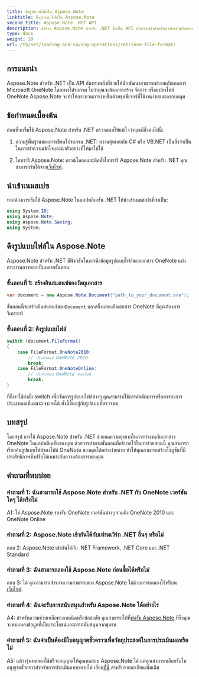```yaml
---
title: ดึงรูปแบบไฟล์ใน Aspose.Note
linktitle: ดึงรูปแบบไฟล์ใน Aspose.Note
second_title: Aspose.Note .NET API
description: สำรวจ Aspose.Note สำหรับ .NET ซึ่งเป็น API อันทรงพลังสำหรับการทำงานกับเอกสาร Microsoft OneNote โดยทางโปรแกรม
type: docs
weight: 19
url: /th/net/loading-and-saving-operations/retrieve-file-format/
---
```

## การแนะนำ

Aspose.Note สำหรับ .NET เป็น API อันทรงพลังที่ช่วยให้นักพัฒนาสามารถทำงานกับเอกสาร Microsoft OneNote โดยทางโปรแกรม ไม่ว่าคุณจะต้องการสร้าง จัดการ หรือแปลงไฟล์ OneNote Aspose.Note จะทำให้กระบวนการง่ายขึ้นด้วยชุดฟีเจอร์ที่ใช้งานง่ายและครอบคลุม

## ข้อกำหนดเบื้องต้น

ก่อนที่จะเริ่มใช้ Aspose.Note สำหรับ .NET ตรวจสอบให้แน่ใจว่าคุณมีสิ่งต่อไปนี้:

1. ความรู้พื้นฐานของการเขียนโปรแกรม .NET: ความคุ้นเคยกับ C# หรือ VB.NET เป็นสิ่งจำเป็นในการทำความเข้าใจและนำตัวอย่างที่ให้มาไปใช้
   
2.  ไลบรารี Aspose.Note: ดาวน์โหลดและติดตั้งไลบรารี Aspose.Note สำหรับ .NET คุณสามารถรับได้จาก[เว็บไซต์](https://releases.aspose.com/note/net/).

## นำเข้าเนมสเปซ

หากต้องการเริ่มใช้ Aspose.Note ในแอปพลิเคชัน .NET ให้นำเข้าเนมสเปซที่จำเป็น:

```csharp
using System.IO;
using Aspose.Note;
using Aspose.Note.Saving;
using System;
```

## ดึงรูปแบบไฟล์ใน Aspose.Note

Aspose.Note สำหรับ .NET มีฟังก์ชันในการดึงข้อมูลรูปแบบไฟล์ของเอกสาร OneNote แบ่งกระบวนการออกเป็นหลายขั้นตอน:

### ขั้นตอนที่ 1: สร้างอินสแตนซ์ของวัตถุเอกสาร

```csharp
var document = new Aspose.Note.Document("path_to_your_document.one");
```

 ขั้นตอนนี้จะสร้างอินสแตนซ์ของ`Document` คลาสซึ่งแสดงถึงเอกสาร OneNote ที่คุณต้องการวิเคราะห์

### ขั้นตอนที่ 2: ดึงรูปแบบไฟล์

```csharp
switch (document.FileFormat)
{
    case FileFormat.OneNote2010:
        // ประมวลผล OneNote 2010
        break;
    case FileFormat.OneNoteOnline:
        // ประมวลผล OneNote ออนไลน์
        break;
}
```

ที่นี่เราใช้คำสั่ง switch เพื่อจัดการรูปแบบไฟล์ต่างๆ คุณสามารถใช้การดำเนินการหรือตรรกะการประมวลผลที่เฉพาะเจาะจงได้ ทั้งนี้ขึ้นอยู่กับรูปแบบที่ตรวจพบ

## บทสรุป

โดยสรุป การใช้ Aspose.Note สำหรับ .NET ช่วยลดความยุ่งยากในการทำงานกับเอกสาร OneNote ในแอปพลิเคชันของคุณ ด้วยการทำตามขั้นตอนที่อธิบายไว้ในบทช่วยสอนนี้ คุณสามารถเรียกค้นรูปแบบไฟล์ของไฟล์ OneNote ของคุณได้อย่างง่ายดาย ทำให้คุณสามารถสร้างโซลูชันที่มีประสิทธิภาพซึ่งปรับให้เหมาะกับความต้องการของคุณ

## คำถามที่พบบ่อย

### คำถามที่ 1: ฉันสามารถใช้ Aspose.Note สำหรับ .NET กับ OneNote เวอร์ชันใดๆ ได้หรือไม่

A1: ใช่ Aspose.Note รองรับ OneNote เวอร์ชันต่างๆ รวมถึง OneNote 2010 และ OneNote Online

### คำถามที่ 2: Aspose.Note เข้ากันได้กับเฟรมเวิร์ก .NET อื่นๆ หรือไม่

ตอบ 2: Aspose.Note เข้ากันได้กับ .NET Framework, .NET Core และ .NET Standard

### คำถามที่ 3: ฉันสามารถลองใช้ Aspose.Note ก่อนซื้อได้หรือไม่

ตอบ 3: ได้ คุณสามารถสำรวจความสามารถของ Aspose.Note ได้ด้วยการทดลองใช้ฟรีบน[ เว็บไซต์](https://releases.aspose.com/).

### คำถามที่ 4: ฉันจะรับการสนับสนุนสำหรับ Aspose.Note ได้อย่างไร

 A4: สำหรับความช่วยเหลือทางเทคนิคหรือข้อสงสัย คุณสามารถไปที่[ฟอรั่ม Aspose.Note](https://forum.aspose.com/c/note/28) ที่ซึ่งคุณจะพบแหล่งข้อมูลที่เป็นประโยชน์และการสนับสนุนจากชุมชน

### คำถามที่ 5: ฉันจำเป็นต้องมีใบอนุญาตชั่วคราวเพื่อวัตถุประสงค์ในการประเมินผลหรือไม่

 A5: แม้ว่ารุ่นทดลองใช้ฟรีจะอนุญาตให้คุณทดสอบ Aspose.Note ได้ แต่คุณสามารถเลือกรับใบอนุญาตชั่วคราวสำหรับการประเมินแบบขยายได้ เยี่ยม[ที่นี่](https://purchase.aspose.com/temporary-license/) สำหรับรายละเอียดเพิ่มเติม